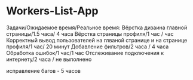# Workers-List-App
Задачи/Ожидаемое время/Реальное время:
Вёрстка дизаина главной страницы/1.5 часа/ 4 часа
Вёрстка страницы профиля/1 час / час
Корректный вывод пользователей на глваной странице и на странице профиля/1 час/ 20 минут
Добавление фильтров/2 часа / 4 часа
Обработка ошибок/1 час/1 час
Отслеживание подключения к интернету/2 часа / не выполнено

исправление багов - 5 часов
